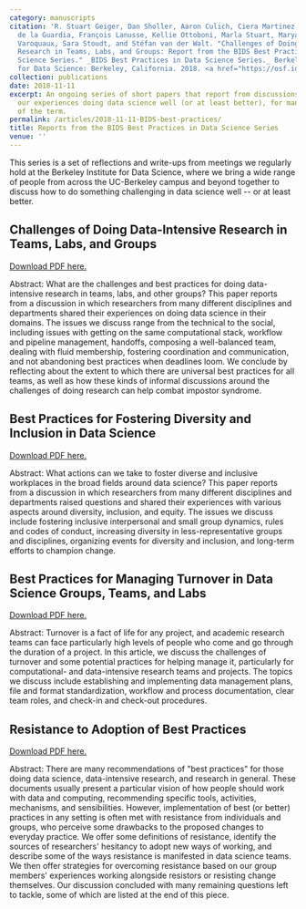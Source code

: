```yaml
---
category: manuscripts
citation: 'R. Stuart Geiger, Dan Sholler, Aaron Culich, Ciera Martinez, Fernando Hoces
  de la Guardia, François Lanusse, Kellie Ottoboni, Marla Stuart, Maryam Vareth, Nelle
  Varoquaux, Sara Stoudt, and Stéfan van der Walt. "Challenges of Doing Data-Intensive
  Research in Teams, Labs, and Groups: Report from the BIDS Best Practices in Data
  Science Series." _BIDS Best Practices in Data Science Series._ Berkeley Institute
  for Data Science: Berkeley, California. 2018. <a href="https://osf.io/preprints/socarxiv/a7b3m/download">doi:10.31235/osf.io/a7b3m</a>'
collection: publications
date: 2018-11-11
excerpt: An ongoing series of short papers that report from discussions where we share
  our experiences doing data science well (or at least better), for many definitions
  of the term.
permalink: /articles/2018-11-11-BIDS-best-practices/
title: Reports from the BIDS Best Practices in Data Science Series
venue: ''
---
```


This series is a set of reflections and write-ups from meetings we regularly hold at the Berkeley Institute for Data Science, where we bring a wide range of people from across the UC-Berkeley campus and beyond together to discuss how to do something challenging in data science well -- or at least better.

## Challenges of Doing Data-Intensive Research in Teams, Labs, and Groups

<a href="https://osf.io/preprints/socarxiv/a7b3m/download">Download PDF here.</a>

Abstract: What are the challenges and best practices for doing data-intensive research in teams, labs, and other groups? This paper reports from a discussion in which researchers from many different disciplines and departments shared their experiences on doing data science in their domains. The issues we discuss range from the technical to the social, including issues with getting on the same computational stack, workflow and pipeline management, handoffs, composing a well-balanced team, dealing with fluid membership, fostering coordination and communication, and not abandoning best practices when deadlines loom. We conclude by reflecting about the extent to which there are universal best practices for all teams, as well as how these kinds of informal discussions around the challenges of doing research can help combat impostor syndrome.



## Best Practices for Fostering Diversity and Inclusion in Data Science

<a href="https://osf.io/preprints/socarxiv/8gsjz/download">Download PDF here.</a>

Abstract: What actions can we take to foster diverse and inclusive workplaces in the broad fields around data science? This paper reports from a discussion in which researchers from many different disciplines and departments raised questions and shared their experiences with various aspects around diversity, inclusion, and equity. The issues we discuss include fostering inclusive interpersonal and small group dynamics, rules and codes of conduct, increasing diversity in less-representative groups and disciplines, organizing events for diversity and inclusion, and long-term efforts to champion change.



## Best Practices for Managing Turnover in Data Science Groups, Teams, and Labs

<a href="https://osf.io/preprints/socarxiv/wsxru/download">Download PDF here.</a>

Abstract: Turnover is a fact of life for any project, and academic research teams can face particularly high levels of people who come and go through the duration of a project. In this article, we discuss the challenges of turnover and some potential practices for helping manage it, particularly for computational- and data-intensive research teams and projects. The topics we discuss include establishing and implementing data management plans, file and format standardization, workflow and process documentation, clear team roles, and check-in and check-out procedures.



## Resistance to Adoption of Best Practices

<a href="https://osf.io/preprints/socarxiv/qr8cz/download">Download PDF here.</a>

Abstract: There are many recommendations of "best practices" for those doing data science, data-intensive research, and research in general. These documents usually present a particular vision of how people should work with data and computing, recommending specific tools, activities, mechanisms, and sensibilities. However, implementation of best (or better) practices in any setting is often met with resistance from individuals and groups, who perceive some drawbacks to the proposed changes to everyday practice. We offer some definitions of resistance, identify the sources of researchers' hesitancy to adopt new ways of working, and describe some of the ways resistance is manifested in data science teams. We then offer strategies for overcoming resistance based on our group members' experiences working alongside resistors or resisting change themselves. Our discussion concluded with many remaining questions left to tackle, some of which are listed at the end of this piece.